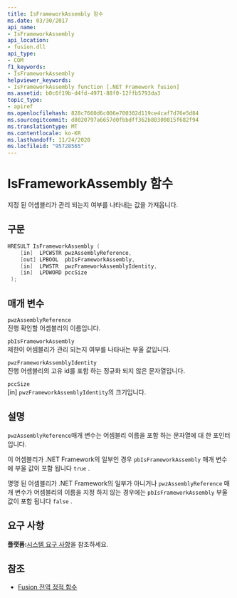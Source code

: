 ```yaml
---
title: IsFrameworkAssembly 함수
ms.date: 03/30/2017
api_name:
- IsFrameworkAssembly
api_location:
- fusion.dll
api_type:
- COM
f1_keywords:
- IsFrameworkAssembly
helpviewer_keywords:
- IsFrameworkAssembly function [.NET Framework fusion]
ms.assetid: b0c6f19b-d4fd-4971-88f0-12ffb5793da3
topic_type:
- apiref
ms.openlocfilehash: 828c7660d6c006e700302d119ce4caf7d76e5d84
ms.sourcegitcommit: d8020797a6657d0fbbdff362b80300815f682f94
ms.translationtype: MT
ms.contentlocale: ko-KR
ms.lasthandoff: 11/24/2020
ms.locfileid: "95728565"
---
```

# <a name="isframeworkassembly-function"></a>IsFrameworkAssembly 함수

지정 된 어셈블리가 관리 되는지 여부를 나타내는 값을 가져옵니다.  
  
## <a name="syntax"></a>구문  
  
```cpp  
HRESULT IsFrameworkAssembly (  
    [in]  LPCWSTR pwzAssemblyReference,  
    [out] LPBOOL  pbIsFrameworkAssembly,  
    [in]  LPWSTR  pwzFrameworkAssemblyIdentity,  
    [in]  LPDWORD pccSize  
 );  
```  
  
## <a name="parameters"></a>매개 변수  

 `pwzAssemblyReference`  
 진행 확인할 어셈블리의 이름입니다.  
  
 `pbIsFrameworkAssembly`  
 제한이 어셈블리가 관리 되는지 여부를 나타내는 부울 값입니다.  
  
 `pwzFrameworkAssemblyIdentity`  
 진행 어셈블리의 고유 id를 포함 하는 정규화 되지 않은 문자열입니다.  
  
 `pccSize`  
 [in] `pwzFrameworkAssemblyIdentity`의 크기입니다.  
  
## <a name="remarks"></a>설명  

 `pwzAssemblyReference`매개 변수는 어셈블리 이름을 포함 하는 문자열에 대 한 포인터입니다.  
  
 이 어셈블리가 .NET Framework의 일부인 경우 `pbIsFrameworkAssembly` 매개 변수에 부울 값이 포함 됩니다 `true` .  
  
 명명 된 어셈블리가 .NET Framework의 일부가 아니거나 `pwzAssemblyReference` 매개 변수가 어셈블리의 이름을 지정 하지 않는 경우에는 `pbIsFrameworkAssembly` 부울 값이 포함 됩니다 `false` .  
  
## <a name="requirements"></a>요구 사항  

 **플랫폼:**[시스템 요구 사항](../../get-started/system-requirements.md)을 참조하세요.  
  
## <a name="see-also"></a>참조

- [Fusion 전역 정적 함수](fusion-global-static-functions.md)
